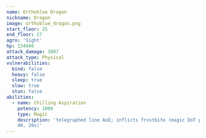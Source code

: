 ```yaml
---
name: Orthoblue Dragon
nickname: Dragon
image: orthoblue_dragon.png
start_floor: 25
end_floor: 27
agro: 'Sight'
hp: 134940
attack_damage: 3007
attack_type: Physical
vulnerabilities:
  bind: false
  heavy: false
  sleep: true
  slow: true
  stun: false
abilities:
  - name: Chilling Aspiration
    potency: 1000
    type: Magic
    description: 'telegraphed line AoE; inflicts frostbite (magic DoT potency
    40, 20s)'
---
```

